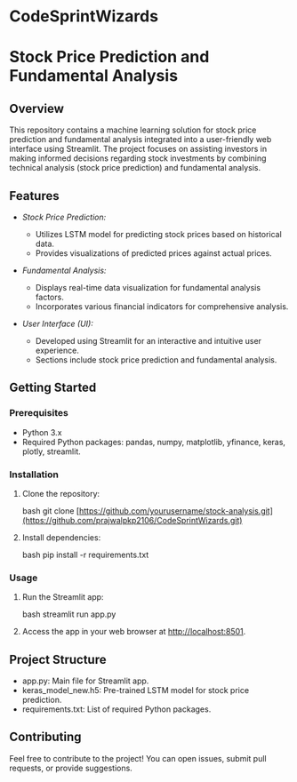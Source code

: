 # CodeSprintWizards
# Stock Price Prediction and Fundamental Analysis

## Overview

This repository contains a machine learning solution for stock price prediction and fundamental analysis integrated into a user-friendly web interface using Streamlit. The project focuses on assisting investors in making informed decisions regarding stock investments by combining technical analysis (stock price prediction) and fundamental analysis.

## Features

- *Stock Price Prediction:*
  - Utilizes LSTM model for predicting stock prices based on historical data.
  - Provides visualizations of predicted prices against actual prices.
  
- *Fundamental Analysis:*
  - Displays real-time data visualization for fundamental analysis factors.
  - Incorporates various financial indicators for comprehensive analysis.

- *User Interface (UI):*
  - Developed using Streamlit for an interactive and intuitive user experience.
  - Sections include stock price prediction and fundamental analysis.

## Getting Started

### Prerequisites

- Python 3.x
- Required Python packages: pandas, numpy, matplotlib, yfinance, keras, plotly, streamlit.

### Installation

1. Clone the repository:

   bash
   git clone [https://github.com/yourusername/stock-analysis.git](https://github.com/prajwalpkp2106/CodeSprintWizards.git)
   

2. Install dependencies:

   bash
   pip install -r requirements.txt
   

### Usage

1. Run the Streamlit app:

   bash
   streamlit run app.py
   

2. Access the app in your web browser at [http://localhost:8501](http://localhost:8501).

## Project Structure

- app.py: Main file for Streamlit app.
- keras_model_new.h5: Pre-trained LSTM model for stock price prediction.
- requirements.txt: List of required Python packages.

## Contributing

Feel free to contribute to the project! You can open issues, submit pull requests, or provide suggestions.

